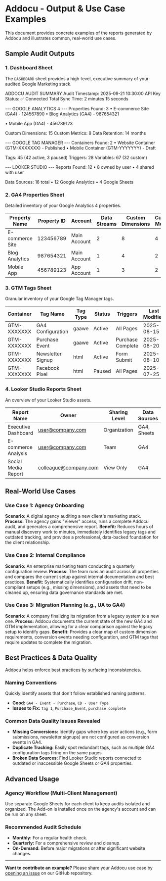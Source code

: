 # Addocu - Output & Use Case Examples

This document provides concrete examples of the reports generated by Addocu and illustrates common, real-world use cases.

## Sample Audit Outputs

### 1. Dashboard Sheet
The `DASHBOARD` sheet provides a high-level, executive summary of your audited Google Marketing stack.

ADDOCU AUDIT SUMMARY
Audit Timestamp: 2025-09-21 10:30:00
API Key Status:  ✅ Connected
Total Sync Time: 2 minutes 15 seconds

--- GOOGLE ANALYTICS 4 ---
Properties Found: 3
• E-commerce Site (GA4) - 124567890
• Blog Analytics (GA4) - 987654321

• Mobile App (GA4) - 456789123

Custom Dimensions: 15
Custom Metrics: 8
Data Retention: 14 months

--- GOOGLE TAG MANAGER ---
Containers Found: 2
• Website Container (GTM-XXXXXXX) - Published
• Mobile Container (GTM-YYYYYYY) - Draft

Tags: 45 (42 active, 3 paused)
Triggers: 28
Variables: 67 (32 custom)

--- LOOKER STUDIO ---
Reports Found: 12
• 8 owned by user
• 4 shared with user

Data Sources: 16 total
• 12 Google Analytics
• 4 Google Sheets


### 2. GA4 Properties Sheet
Detailed inventory of your Google Analytics 4 properties.

| Property Name | Property ID | Account | Data Streams | Custom Dimensions | Custom Metrics |
|---------------|-------------|---------|--------------|-------------------|-----------------|
| E-commerce Site | 123456789 | Main Account | 2 | 8 | 4 |
| Blog Analytics | 987654321 | Main Account | 1 | 4 | 2 |
| Mobile App | 456789123 | App Account | 1 | 3 | 2 |

### 3. GTM Tags Sheet
Granular inventory of your Google Tag Manager tags.

| Container | Tag Name | Tag Type | Status | Triggers | Last Modified |
|-----------|----------|----------|--------|----------|---------------|
| GTM-XXXXXXX | GA4 Configuration | gaawe | Active | All Pages | 2025-08-15 |
| GTM-XXXXXXX | Purchase Event | gaawe | Active | Purchase Complete | 2025-08-20 |
| GTM-XXXXXXX | Newsletter Signup | html | Active | Form Submit | 2025-08-10 |
| GTM-XXXXXXX | Facebook Pixel | html | Paused | All Pages | 2025-07-25 |

### 4. Looker Studio Reports Sheet
An overview of your Looker Studio assets.

| Report Name | Owner | Sharing Level | Data Sources | Last Modified |
|-------------|-------|---------------|--------------|---------------|
| Executive Dashboard | user@company.com | Organization | GA4, Sheets | 2025-09-05 |
| E-commerce Analysis | user@company.com | Team | GA4 | 2025-09-03 |
| Social Media Report | colleague@company.com | View Only | GA4 | 2025-08-28 |

## Real-World Use Cases

### Use Case 1: Agency Onboarding
**Scenario:** A digital agency auditing a new client's marketing stack.
**Process:** The agency gains "Viewer" access, runs a complete Addocu audit, and generates a comprehensive report.
**Benefit:** Reduces hours of manual discovery work to minutes, immediately identifies legacy tags and outdated tracking, and provides a professional, data-backed foundation for the client relationship.

### Use Case 2: Internal Compliance
**Scenario:** An enterprise marketing team conducting a quarterly configuration review.
**Process:** The team runs an audit across all properties and compares the current setup against internal documentation and best practices.
**Benefit:** Systematically identifies configuration drift, non-compliant setups (e.g., missing dimensions), and assets that need to be cleaned up, ensuring data governance standards are met.

### Use Case 3: Migration Planning (e.g., UA to GA4)
**Scenario:** A company finalizing its migration from a legacy system to a new one.
**Process:** Addocu documents the current state of the new GA4 and GTM implementation, allowing for a clear comparison against the legacy setup to identify gaps.
**Benefit:** Provides a clear map of custom dimension requirements, conversion events needing configuration, and GTM tags that require updates to complete the migration.

## Best Practices & Data Quality

Addocu helps enforce best practices by surfacing inconsistencies.

### Naming Conventions
Quickly identify assets that don't follow established naming patterns.
* **Good:** `GA4 - Event - Purchase`, `CD - User Type`
* **Issues to Fix:** `Tag 1`, `Purchase_Event`, `purchase complete`

### Common Data Quality Issues Revealed
* **Missing Conversions:** Identify gaps where key user actions (e.g., form submissions, newsletter signups) are not configured as conversion events in GA4.
* **Duplicate Tracking:** Easily spot redundant tags, such as multiple GA4 configuration tags firing on the same pages.
* **Broken Data Sources:** Find Looker Studio reports connected to outdated or inaccessible Google Sheets or GA4 properties.

## Advanced Usage

### Agency Workflow (Multi-Client Management)
Use separate Google Sheets for each client to keep audits isolated and organized. The Add-on is installed once on the agency's account and can be run on any sheet.

### Recommended Audit Schedule
* **Monthly:** For a regular health check.
* **Quarterly:** For a comprehensive review and cleanup.
* **On-Demand:** Before major migrations or after significant website changes.

---

**Want to contribute an example?** Please share your Addocu use case by [opening an issue](https://github.com/Addocu/addocu/issues) on our GitHub repository.
